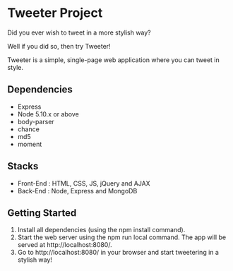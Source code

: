 # Tweeter Project

Did you ever wish to tweet in a more stylish way?

Well if you did so, then try Tweeter! 

Tweeter is a simple, single-page web application where you can tweet in style.


## Dependencies

- Express
- Node 5.10.x or above
- body-parser
- chance
- md5
- moment

## Stacks

- Front-End : HTML, CSS, JS, jQuery and AJAX
- Back-End : Node, Express and MongoDB 


## Getting Started

1. Install all dependencies (using the npm install command).
2. Start the web server using the npm run local command. The app will be served at http://localhost:8080/.
3. Go to http://localhost:8080/ in your browser and start tweetering in a stylish way!



